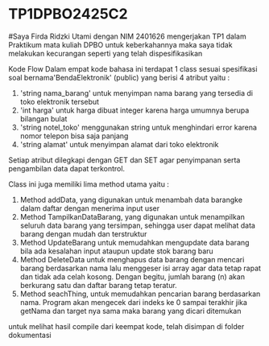 # TP1DPBO2425C2
#Saya Firda Ridzki Utami dengan NIM 2401626 mengerjakan TP1 dalam Praktikum mata kuliah DPBO 
untuk keberkahannya maka saya tidak melakukan kecurangan seperti yang telah dispesifikasikan

Kode Flow
Dalam empat kode bahasa ini terdapat 1 class sesuai spesifikasi soal bernama'BendaElektronik' (public) yang berisi 4 atribut yaitu :
1. 'string nama_barang' untuk menyimpan nama barang yang tersedia di toko elektronik tersebut
2. 'int harga' untuk harga dibuat integer karena harga umumnya berupa bilangan bulat
3. 'string notel_toko' menggunakan string untuk menghindari error karena nomor telepon bisa saja panjang
4. 'string alamat' untuk menyimpan alamat dari toko elektronik

Setiap atribut dilegkapi dengan GET dan SET agar penyimpanan serta pengambilan data dapat terkontrol.

Class ini juga memiliki lima method utama yaitu  :
1. Method addData, yang digunakan untuk menambah data barangke dalam daftar dengan menerima input user
2. Method TampilkanDataBarang, yang digunakan untuk menampilkan seluruh data barang yang tersimpan, sehingga user dapat melihat data barang dengan mudah dan terstruktur
3. Method UpdateBarang untuk memudahkan mengupdate data barang bila ada kesalahan input ataupun update stok barang baru
4. Method DeleteData untuk menghapus data barang dengan mencari barang berdasarkan nama lalu menggeser isi array agar data tetap rapat dan tidak ada celah kosong. Dengan begitu, jumlah barang (n) akan berkurang satu dan daftar barang tetap teratur.
5. Method seachThing, untuk memudahkan pencarian barang berdasarkan nama. Program akan mengecek dari indeks ke 0 sampai terakhir jika getNama dan target nya sama maka barang yang dicari ditemukan

untuk melihat hasil compile dari keempat kode, telah disimpan di folder dokumentasi
